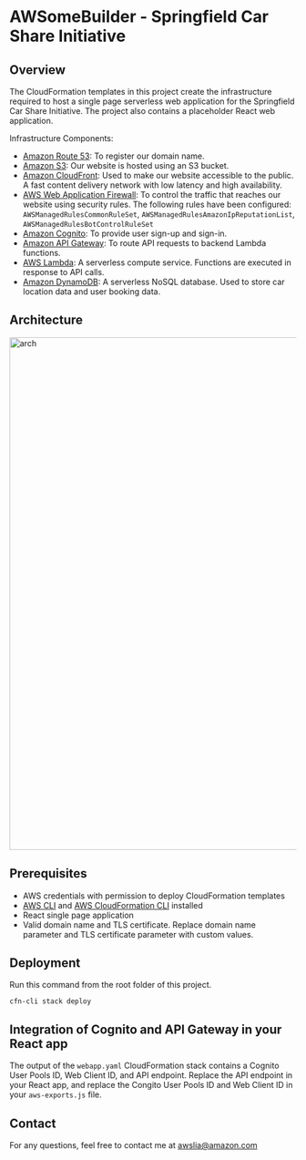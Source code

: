 # AWSomeBuilder - Springfield Car Share Initiative

## Overview

The CloudFormation templates in this project create the infrastructure required to host a single page serverless web application for the Springfield Car Share Initiative. The project also contains a placeholder React web application.

Infrastructure Components:

- [Amazon Route 53](https://aws.amazon.com/route53/): To register our domain name.
- [Amazon S3](https://aws.amazon.com/s3/): Our website is hosted using an S3 bucket.
- [Amazon CloudFront](https://aws.amazon.com/cloudfront): Used to make our website accessible to the public. A fast content delivery network with low latency and high availability.
- [AWS Web Application Firewall](https://aws.amazon.com/waf/): To control the traffic that reaches our website using security rules. The following rules have been configured: `AWSManagedRulesCommonRuleSet`, `AWSManagedRulesAmazonIpReputationList`, `AWSManagedRulesBotControlRuleSet`
- [Amazon Cognito](https://aws.amazon.com/cognito/): To provide user sign-up and sign-in.
- [Amazon API Gateway](https://aws.amazon.com/apigateway/): To route API requests to backend Lambda functions.
- [AWS Lambda](https://aws.amazon.com/lambda/): A serverless compute service. Functions are executed in response to API calls.
- [Amazon DynamoDB](https://aws.amazon.com/dynamodb/): A serverless NoSQL database. Used to store car location data and user booking data.

## Architecture

<img width="900" alt="arch" src="https://user-images.githubusercontent.com/57345244/130268637-db2b5064-7650-41d9-ba6e-4774d6c8db0b.png">

## Prerequisites

- AWS credentials with permission to deploy CloudFormation templates
- [AWS CLI](https://docs.aws.amazon.com/cli/latest/userguide/cli-chap-install.html) and [AWS CloudFormation CLI](https://github.com/Kotaimen/awscfncli) installed
- React single page application
- Valid domain name and TLS certificate. Replace domain name parameter and TLS certificate parameter with custom values. 

## Deployment

Run this command from the root folder of this project.

`cfn-cli stack deploy`

## Integration of Cognito and API Gateway in your React app

The output of the `webapp.yaml` CloudFormation stack contains a Cognito User Pools ID, Web Client ID, and API endpoint.
Replace the API endpoint in your React app, and replace the Congito User Pools ID and Web Client ID in your `aws-exports.js` file.

## Contact

For any questions, feel free to contact me at awslia@amazon.com
